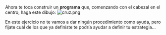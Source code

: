 Ahora te toca construir un **programa** que, comenzando con el cabezal en el centro, haga este dibujo:
![cruz.png](https://raw.githubusercontent.com/sagrado-corazon-alcal/mumuki-mumuki-guia-fundamentos-practica-procedimientos/master/images/cruz.png)

En este ejercicio no te vamos a dar ningún procedimiento como ayuda, pero fijate cuál de los que ya definiste te podría ayudar a definir tu estrategia...